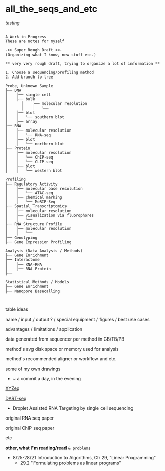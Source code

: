 # all_the_seqs_and_etc

*testing*
```

A Work in Progress
These are notes for myself

->> Super Rough Draft <<-
(Organizing what I know, new stuff etc.)

** very very rough draft, trying to organize a lot of information **

1. Choose a sequencing/profiling method
2. Add branch to tree

Probe, Unknown Sample
├── DNA                                         
│    ├── single cell
│    ├── bulk
│	   │    ├── molecular resolution
│	   │    │   └── 
│    ├── blot
│    │   └── southern blot
│    ├── array
├── RNA
│    ├── molecular resolution
│    │   └── RNA-seq
│    ├── blot
│    │   └── northern blot
├── Protein
│    ├── molecular resolution
│    │   └── ChIP-seq
│    │   └── CLIP-seq
│    ├── blot
│    │   └── western blot

Profiling
├── Regulatory Activity
│    ├── molecular base resolution
│    │   └── ATAC-seq
│    ├── chemical marking
│    │   └── MeRIP-Seq
├── Spatial Transcriptomics
│    ├── molecular resolution
│    ├── visualization via fluorophores
│    │   └── 
├── RNA Structure Profile
│    ├── molecular resolution
│    │   └── 
├── Genotyping
├── Gene Expression Profiling

Analysis (Data Analysis / Methods)
├── Gene Enrichment
├── Interactome
│    ├── RNA-RNA
│    ├── RNA-Protein
├── 

Statistical Methods / Models
├── Gene Enrichment
├── Nanopore Basecalling



```


table ideas

name / input / output ? / special equipment / figures / best use cases 

advantages / limitations / application

data generated from sequencer per method in GB/TB/PB

method's avg disk space or memory used for analysis

method's recommended aligner or workflow and etc.

some of my own drawings

* ~ a commit a day, in the evening

[XYZeq](https://advances.sciencemag.org/content/7/17/eabg4755?intcmp=trendmd-adv)

[DART-seq](https://www.researchsquare.com/article/nprot-7063/v1)
* Droplet Assisted RNA Targeting by single cell sequencing

original RNA seq paper

original ChIP seq paper

etc


__other, what I'm reading/read__
`& problems`

* 8/25-28/21 Introduction to Algorithms, Ch 29, "Linear Programming"
  * 29.2 "Formulating problems as linear programs"
